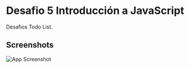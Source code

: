 
# Desafio 5 Introducción a JavaScript

Desafios Todo List.








## Screenshots

![App Screenshot](https://res.cloudinary.com/dvlpzbeub/image/upload/v1711984388/Readme/Screenshot_9_umlrwl.jpg)



